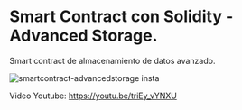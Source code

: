 # Smart Contract con Solidity - Advanced Storage.

Smart contract de almacenamiento de datos avanzado.

![smartcontract-advancedstorage insta](https://user-images.githubusercontent.com/101588200/160303820-9a540690-6249-46ed-a73b-191862ec4d73.jpg)

Video Youtube: https://youtu.be/triEy_vYNXU
